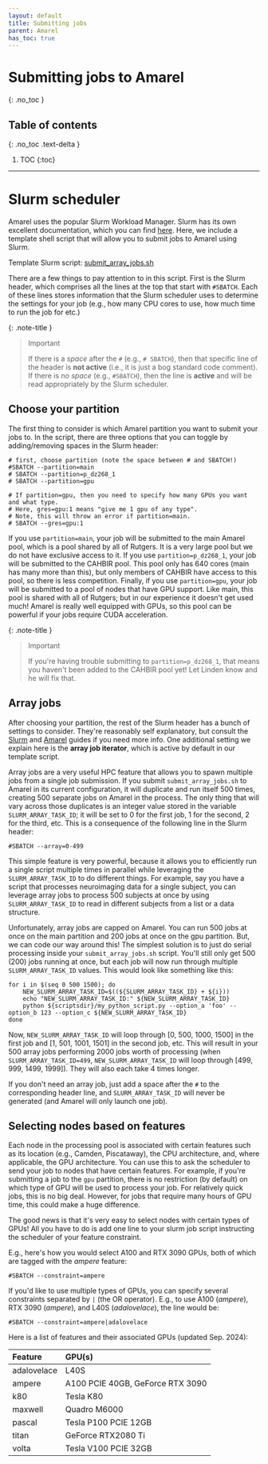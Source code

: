 ```yaml
---
layout: default
title: Submitting jobs
parent: Amarel
has_toc: true
---
```


# Submitting jobs to Amarel
{: .no_toc }

## Table of contents
{: .no_toc .text-delta }

1. TOC
{:toc}

---

# Slurm scheduler

Amarel uses the popular Slurm Workload Manager. Slurm has its own excellent documentation, which you can find [here](https://slurm.schedmd.com/documentation.html). Here, we include a template shell script that will allow you to submit jobs to Amarel using Slurm.

Template Slurm script: [submit_array_jobs.sh](/assets/scripts/submit_array_jobs.sh)

There are a few things to pay attention to in this script. First is the Slurm header, which comprises all the lines at the top that start with `#SBATCH`. Each of these lines stores information that the Slurm scheduler uses to determine the settings for your job (e.g., how many CPU cores to use, how much time to run the job for etc.)

{: .note-title }
> Important
>
> If there is a *space* after the `#` (e.g., `# SBATCH`), then that specific line of the header is **not active** (i.e., it is just a bog standard code comment). If there is *no space* (e.g., `#SBATCH`), then the line is **active** and will be read appropriately by the Slurm scheduler.

## Choose your partition

The first thing to consider is which Amarel partition you want to submit your jobs to. In the script, there are three options that you can toggle by adding/removing spaces in the Slurm header:

```shell
# first, choose partition (note the space between # and SBATCH!)
#SBATCH --partition=main
# SBATCH --partition=p_dz268_1
# SBATCH --partition=gpu

# If partition=gpu, then you need to specify how many GPUs you want and what type.
# Here, gres=gpu:1 means "give me 1 gpu of any type". 
# Note, this will throw an error if partition=main.
# SBATCH --gres=gpu:1
```

If you use `partition=main`, your job will be submitted to the main Amarel pool, which is a pool shared by all of Rutgers. It is a very large pool but we do not have exclusive access to it. If you use `partition=p_dz268_1`, your job will be submitted to the CAHBIR pool. This pool only has 640 cores (main has many more than this), but only members of CAHBIR have access to this pool, so there is less competition. Finally, if you use `partition=gpu`, your job will be submitted to a pool of nodes that have GPU support. Like main, this pool is shared with all of Rutgers; but in our experience it doesn't get used much! Amarel is really well equipped with GPUs, so this pool can be powerful if your jobs require CUDA acceleration.

{: .note-title }
> Important
>
> If you're having trouble submitting to `partition=p_dz268_1`, that means you haven't been added to the CAHBIR pool yet! Let Linden know and he will fix that.

## Array jobs

After choosing your partition, the rest of the Slurm header has a bunch of settings to consider. They're reasonably self explanatory, but consult the [Slurm](https://slurm.schedmd.com/documentation.html) and [Amarel](https://sites.google.com/view/cluster-user-guide) guides if you need more info. One additional setting we explain here is the **array job iterator**, which is active by default in our template script.

Array jobs are a very useful HPC feature that allows you to spawn multiple jobs from a single job submission. If you submit `submit_array_jobs.sh` to Amarel in its current configuration, it will duplicate and run itself 500 times, creating 500 separate jobs on Amarel in the process. The only thing that will vary across those duplicates is an integer value stored in the variable `SLURM_ARRAY_TASK_ID`; it will be set to 0 for the first job, 1 for the second, 2 for the third, etc. This is a consequence of the following line in the Slurm header:

```shell
#SBATCH --array=0-499
```

This simple feature is very powerful, because it allows you to efficiently run a single script multiple times in parallel while leveraging the `SLURM_ARRAY_TASK_ID` to do different things. For example, say you have a script that processes neuroimaging data for a single subject, you can leverage array jobs to process 500 subjects at once by using `SLURM_ARRAY_TASK_ID` to read in different subjects from a list or a data structure.

Unfortunately, array jobs are capped on Amarel. You can run 500 jobs at once on the main partition and 200 jobs at once on the gpu partition. But, we can code our way around this! The simplest solution is to just do serial processing inside your `submit_array_jobs.sh` script. You'll still only get 500 (200) jobs running at once, but each job will now run through multiple `SLURM_ARRAY_TASK_ID` values. This would look like something like this:

```shell
for i in $(seq 0 500 1500); do
    NEW_SLURM_ARRAY_TASK_ID=$((${SLURM_ARRAY_TASK_ID} + ${i}))
    echo "NEW_SLURM_ARRAY_TASK_ID:" ${NEW_SLURM_ARRAY_TASK_ID}
    python ${scriptsdir}/my_python_script.py --option_a 'foo' --option_b 123 --option_c ${NEW_SLURM_ARRAY_TASK_ID}
done
```

Now, `NEW_SLURM_ARRAY_TASK_ID` will loop through [0, 500, 1000, 1500] in the first job and [1, 501, 1001, 1501] in the second job, etc. This will result in your 500 array jobs performing 2000 jobs worth of processing (when `SLURM_ARRAY_TASK_ID=499`, `NEW_SLURM_ARRAY_TASK_ID` will loop through [499, 999, 1499, 1999]). They will also each take 4 times longer.

If you don't need an array job, just add a space after the `#` to the corresponding header line, and `SLURM_ARRAY_TASK_ID` will never be generated (and Amarel will only launch one job).

## Selecting nodes based on features

Each node in the processing pool is associated with certain features such as its location (e.g., Camden, Piscataway), the CPU architecture, and, where applicable, the GPU architecture. You can use this to ask the scheduler to send your job to nodes that have certain features. For example, if you're submitting a job to the `gpu` partition, there is no restriction (by default) on which type of GPU will be used to process your job. For relatively quick jobs, this is no big deal. However, for jobs that require many hours of GPU time, this could make a huge difference.

The good news is that it's very easy to select nodes with certain types of GPUs! All you have to do is add one line to your slurm job script instructing the scheduler of your feature constraint.

E.g., here's how you would select A100 and RTX 3090 GPUs, both of which are tagged with the *ampere* feature:
```shell
#SBATCH --constraint=ampere
```

If you'd like to use multiple types of GPUs, you can specify several constraints separated by `|` (the OR operator). E.g., to use A100 (*ampere*), RTX 3090 (*ampere*), and L40S (*adalovelace*), the line would be:
```shell
#SBATCH --constraint=ampere|adalovelace
```

Here is a list of features and their associated GPUs (updated Sep. 2024):

| Feature | GPU(s)  |
| :------ | :--- |
| adalovelace | L40S |
| ampere | A100 PCIE 40GB, GeForce RTX 3090 |
| k80 | Tesla K80 |
| maxwell | Quadro M6000 |
| pascal | Tesla P100 PCIE 12GB |
| titan | GeForce RTX2080 Ti |
| volta | Tesla V100 PCIE 32GB |
